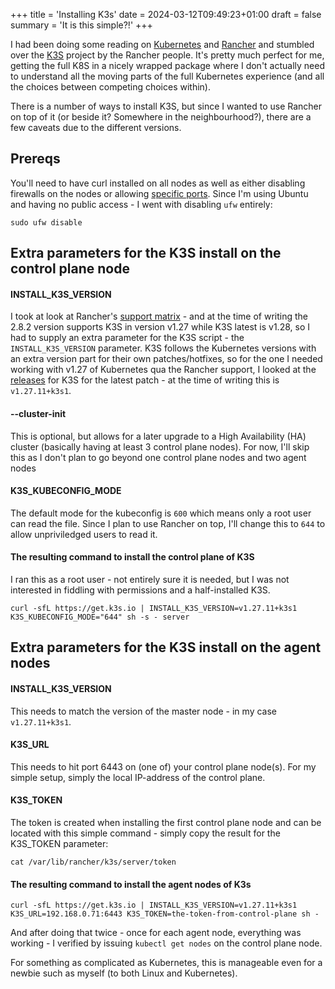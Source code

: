 +++
title = 'Installing K3s'
date = 2024-03-12T09:49:23+01:00
draft = false
summary = 'It is this simple?!'
+++

I had been doing some reading on [Kubernetes](https://kubernetes.io/) and [Rancher](https://www.rancher.com/) and stumbled over the [K3S](https://k3s.io) project by the Rancher people. It's pretty much perfect for me, getting the full K8S in a nicely wrapped package where I don't actually need to understand all the moving parts of the full Kubernetes experience (and all the choices between competing choices within).

There is a number of ways to install K3S, but since I wanted to use Rancher on top of it (or beside it? Somewhere in the neighbourhood?), there are a few caveats due to the different versions.

## Prereqs

You'll need to have curl installed on all nodes as well as either disabling firewalls on the nodes or allowing [specific ports](https://docs.k3s.io/installation/requirements#networking). Since I'm using Ubuntu and having no public access - I went with disabling `ufw` entirely:

```
sudo ufw disable
```

## Extra parameters for the K3S install on the control plane node

#### INSTALL_K3S_VERSION

I took at look at Rancher's [support matrix](https://www.suse.com/suse-rancher/support-matrix/all-supported-versions/rancher-v2-8-2/) - and at the time of writing the 2.8.2 version supports K3S in version v1.27 while K3S latest is v1.28, so I had to supply an extra parameter for the K3S script - the `INSTALL_K3S_VERSION` parameter. K3S follows the Kubernetes versions with an extra version part for their own patches/hotfixes, so for the one I needed working with v1.27 of Kubernetes qua the Rancher support, I looked at the [releases](https://github.com/k3s-io/k3s/releases) for K3S for the latest patch - at the time of writing this is `v1.27.11+k3s1`. 

#### --cluster-init

This is optional, but allows for a later upgrade to a High Availability (HA) cluster (basically having at least 3 control plane nodes). For now, I'll skip this as I don't plan to go beyond one control plane nodes and two agent nodes

#### K3S_KUBECONFIG_MODE

The default mode for the kubeconfig is `600` which means only a root user can read the file. Since I plan to use Rancher on top, I'll change this to `644` to allow unpriviledged users to read it.

#### The resulting command to install the control plane of K3S

I ran this as a root user - not entirely sure it is needed, but I was not interested in fiddling with permissions and a half-installed K3S.

```
curl -sfL https://get.k3s.io | INSTALL_K3S_VERSION=v1.27.11+k3s1 K3S_KUBECONFIG_MODE="644" sh -s - server
```

## Extra parameters for the K3S install on the agent nodes

#### INSTALL_K3S_VERSION

This needs to match the version of the master node - in my case `v1.27.11+k3s1`. 

#### K3S_URL

This needs to hit port 6443 on (one of) your control plane node(s). For my simple setup, simply the local IP-address of the control plane.

#### K3S_TOKEN

The token is created when installing the first control plane node and can be located with this simple command - simply copy the result for the K3S_TOKEN parameter:

```
cat /var/lib/rancher/k3s/server/token
```

#### The resulting command to install the agent nodes of K3s

```
curl -sfL https://get.k3s.io | INSTALL_K3S_VERSION=v1.27.11+k3s1 K3S_URL=192.168.0.71:6443 K3S_TOKEN=the-token-from-control-plane sh -
```

And after doing that twice - once for each agent node, everything was working - I verified by issuing `kubectl get nodes` on the control plane node.

For something as complicated as Kubernetes, this is manageable even for a newbie such as myself (to both Linux and Kubernetes).